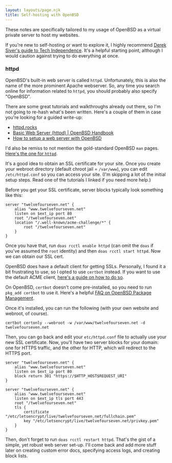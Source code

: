 ```yaml
---
layout: layouts/page.njk
title: Self-hosting with OpenBSD
---
```

<aside class="bg-lime-200 border-1 border-lime-400 p-1 rounded-sm my-1.5">
    <p>These notes are specifically tailored to my usage of OpenBSD as a virtual private server to host my websites.</p>
    <p>If you're new to self-hosting or want to explore it, I highly recommend <a href="https://sive.rs/ti">Derek Siver's guide to Tech Independence</a>. It's a helpful starting point, although I would caution against trying to do everything at once.</p>
</aside>

### httpd

OpenBSD's built-in web server is called `httpd`. Unfortunately, this is also the name of the more prominent Apache webserver. So, any time you search online for information related to `httpd`, you should probably also specify "OpenBSD".

There are some great tutorials and walkthroughs already out there, so I'm not going to re-hash what's been written. Here's a couple of them in case you're looking for a guided write-up:

- [httpd.rocks](https://httpd.rocks/)
- [Basic Web Server (httpd) | OpenBSD Handbook](https://www.openbsdhandbook.com/services/webserver/basic_webserver/)
- [How to setup a web server with OpenBSD](https://www.bsdhowto.ch/webserver.html)

I'd also be remiss to not mention the gold-standard OpenBSD `man` pages. <a href="https://man.openbsd.org/httpd.conf">Here's the one for `httpd`</a>.

It's a good idea to obtain an SSL certificate for your site. Once you create your webroot directory (default chroot jail = `/var/www`), you can edit `/etc/httpd.conf` so you can access your site. (I'm skipping a lot of the initial setup steps. Read one of the tutorials I linked if you need more help.)

Before you get your SSL certificate, server blocks typically look something like this:
```
server "twelvefourseven.net" {
    alias "www.twelvefourseven.net"
    listen on $ext_ip port 80
    root "/twelvefourseven.net"
    location "/.well-known/acme-challenge/*" {
        root "/twelvefourseven.net"
    }
}
```

Once you have that, run `doas rcctl enable httpd` (can omit the `doas` if you've assumed the `root` identity) and then `doas rcctl start httpd`. Now we can obtain our SSL cert.

OpenBSD does have a default client for getting SSLs. Personally, I found it a bit frustrating to use, so I opted to use `certbot` instead. If you want to use the default ACME client, [here's a guide on how to do so](https://www.openbsdhandbook.com/services/webserver/ssl/).

On OpenBSD, `certbot` doesn't come pre-installed, so you need to run `pkg_add certbot` to use it. Here's a helpful [FAQ on OpenBSD Package Management](https://www.openbsd.org/faq/faq15.html).

Once it's installed, you can run the following (with your own website and webroot, of course).
```
certbot certonly --webroot -w /var/www/twelvefourseven.net -d twelvefourseven.net
```

Then, you can go back and edit your `etc/httpd.conf` file to actually use your new SSL certificate. Now, you'll have two server blocks for your domain: one for HTTPS traffic, and the other for HTTP, which will redirect to the HTTPS port.
```
server "twelvefourseven.net" {
    alias "www.twelvefourseven.net"
    listen on $ext_ip port 80
    block return 301 "https://$HTTP_HOST$REQUEST_URI"
}

server "twelvefourseven.net" {
    alias "www.twelvefourseven.net"
    listen on $ext_ip tls port 443
    root "/twelvefourseven.net"
    tls {
        certificate "/etc/letsencrypt/live/twelvefourseven.net/fullchain.pem"
        key "/etc/letsencrypt/live/twelvefourseven.net/privkey.pem"
    }
}
```

Then, don't forget to run `doas rcctl restart httpd`. That's the gist of a simple, yet robust web server set-up. I'll come back and add more stuff later on creating custom error docs, specifying access logs, and creating block lists.